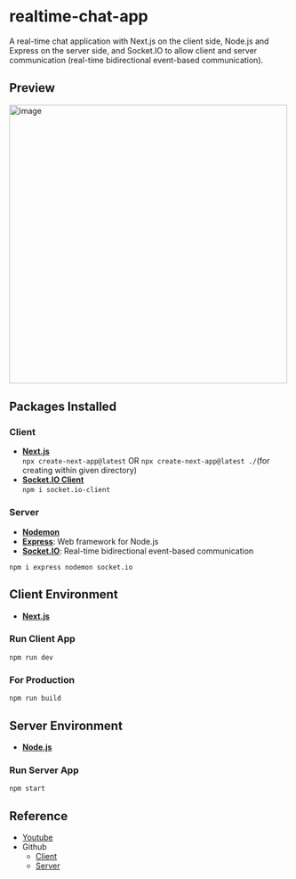 # realtime-chat-app
A real-time chat application with Next.js on the client side, Node.js and Express on the server side, and Socket.IO to allow client and server communication (real-time bidirectional event-based communication).

## Preview

<img width="500" alt="image" src="https://github.com/chihiroanihr/realtime-chat-app/assets/42660669/df7c04e3-012d-4035-85c1-bf7c318ac784">

## Packages Installed

### Client
- [**Next.js**](https://nextjs.org/)</br>
  `npx create-next-app@latest` OR `npx create-next-app@latest ./`(for creating within given directory)
- [**Socket.IO Client**](https://www.npmjs.com/package/socket.io-client)</br>
  `npm i socket.io-client`

### Server

- [**Nodemon**](https://www.npmjs.com/package/nodemon)
- [**Express**](https://www.npmjs.com/package/express): Web framework for Node.js
- [**Socket.IO**](https://www.npmjs.com/package/socket.io): Real-time bidirectional event-based communication

`npm i express nodemon socket.io`

## Client Environment

- [**Next.js**](https://nextjs.org/)

### Run Client App

`npm run dev`

### For Production

`npm run build`

## Server Environment

- [**Node.js**](https://nodejs.org)

### Run Server App

`npm start`

## Reference

- [Youtube](https://www.youtube.com/watch?v=dSllP4TRJls)
- Github
  - [Client](https://github.com/Shin-sibainu/nextjs-socketio-client)
  - [Server](https://github.com/Shin-sibainu/nextjs-socketio-server)

